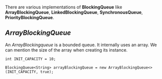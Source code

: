 There are various implementations of **BlockingQueue** like **ArrayBlockingQueue**, **LinkedBlockingQueue**, **SynchronousQueue**, **PriorityBlockingQueue**.

## _ArrayBlockingQueue_
An _ArrayBlockingqueue_ is a bounded queue. It internally uses an array. We can mention the size of the array when creating its instance.

```
int INIT_CAPACITY = 10;

BlockingQueue<String> arrayBlockingQueue = new ArrayBlockingQueue<>(INIT_CAPACITY, true);
```
